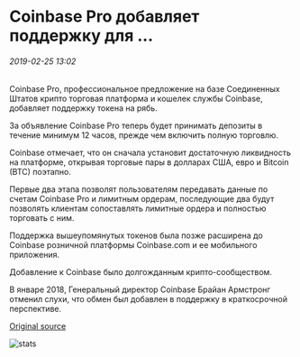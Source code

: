 # Coinbase Pro добавляет поддержку для ...

###### 2019-02-25 13:02

Coinbase Pro, профессиональное предложение на базе Соединенных Штатов крипто торговая платформа и кошелек службы Coinbase, добавляет поддержку токена на рябь.

За объявление Coinbase Pro теперь будет принимать депозиты в течение минимум 12 часов, прежде чем включить полную торговлю.

Coinbase отмечает, что он сначала установит достаточную ликвидность на платформе, открывая торговые пары в долларах США, евро и Bitcoin (BTC) поэтапно.

Первые два этапа позволят пользователям передавать данные по счетам Coinbase Pro и лимитным ордерам, последующие два будут позволять клиентам сопоставлять лимитные ордера и полностью торговать с ним.

Поддержка вышеупомянутых токенов была позже расширена до Coinbase розничной платформы Coinbase.com и ее мобильного приложения.

Добавление к Coinbase было долгожданным крипто-сообществом.

В январе 2018, Генеральный директор Coinbase Брайан Армстронг отменил слухи, что обмен был добавлен в поддержку в краткосрочной перспективе.

[Original source](https://cointelegraph.com/news/coinbase-pro-adds-support-for-xrp)

![stats](https://c.statcounter.com/11760860/0/a89fa40b/1/ "stats")